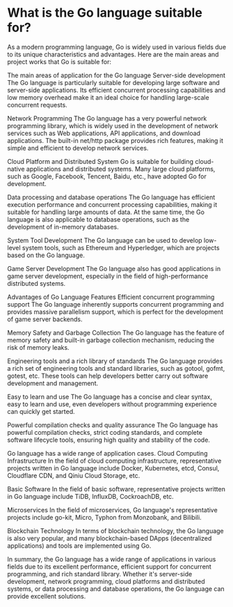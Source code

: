 # What is the Go language suitable for?
As a modern programming language, Go is widely used in various fields due to its unique characteristics and advantages. Here are the main areas and project works that Go is suitable for:

The main areas of application for the Go language
Server-side development
The Go language is particularly suitable for developing large software and server-side applications. Its efficient concurrent processing capabilities and low memory overhead make it an ideal choice for handling large-scale concurrent requests.

Network Programming
The Go language has a very powerful network programming library, which is widely used in the development of network services such as Web applications, API applications, and download applications. The built-in net/http package provides rich features, making it simple and efficient to develop network services.

Cloud Platform and Distributed System
Go is suitable for building cloud-native applications and distributed systems. Many large cloud platforms, such as Google, Facebook, Tencent, Baidu, etc., have adopted Go for development.

Data processing and database operations
The Go language has efficient execution performance and concurrent processing capabilities, making it suitable for handling large amounts of data. At the same time, the Go language is also applicable to database operations, such as the development of in-memory databases.

System Tool Development
The Go language can be used to develop low-level system tools, such as Ethereum and Hyperledger, which are projects based on the Go language.

Game Server Development
The Go language also has good applications in game server development, especially in the field of high-performance distributed systems.

Advantages of Go Language Features
Efficient concurrent programming support
The Go language inherently supports concurrent programming and provides massive parallelism support, which is perfect for the development of game server backends.

Memory Safety and Garbage Collection
The Go language has the feature of memory safety and built-in garbage collection mechanism, reducing the risk of memory leaks.

Engineering tools and a rich library of standards
The Go language provides a rich set of engineering tools and standard libraries, such as gotool, gofmt, gotest, etc. These tools can help developers better carry out software development and management.

Easy to learn and use
The Go language has a concise and clear syntax, easy to learn and use, even developers without programming experience can quickly get started.

Powerful compilation checks and quality assurance
The Go language has powerful compilation checks, strict coding standards, and complete software lifecycle tools, ensuring high quality and stability of the code.

Go language has a wide range of application cases.
Cloud Computing Infrastructure
In the field of cloud computing infrastructure, representative projects written in Go language include Docker, Kubernetes, etcd, Consul, Cloudflare CDN, and Qiniu Cloud Storage, etc.

Basic Software
In the field of basic software, representative projects written in Go language include TiDB, InfluxDB, CockroachDB, etc.

Microservices
In the field of microservices, Go language's representative projects include go-kit, Micro, Typhon from Monzobank, and Bilibili.

Blockchain Technology
In terms of blockchain technology, the Go language is also very popular, and many blockchain-based DApps (decentralized applications) and tools are implemented using Go.

In summary, the Go language has a wide range of applications in various fields due to its excellent performance, efficient support for concurrent programming, and rich standard library. Whether it's server-side development, network programming, cloud platforms and distributed systems, or data processing and database operations, the Go language can provide excellent solutions.
